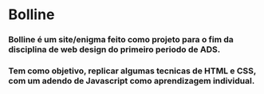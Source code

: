 # Bolline
 ### Bolline é um site/enigma feito como projeto para o fim da disciplina de web design do primeiro periodo de ADS.
 ### Tem como objetivo, replicar algumas tecnicas de HTML e CSS, com um adendo de Javascript como aprendizagem individual.
